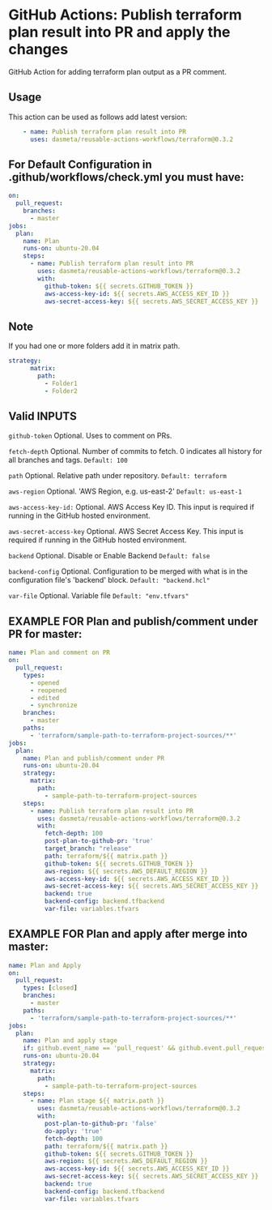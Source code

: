 # GitHub Actions: Publish terraform plan result into PR and apply the changes
GitHub Action for adding terraform plan output as a PR comment.

## Usage

This action can be used as follows add latest version:

```yaml
    - name: Publish terraform plan result into PR
      uses: dasmeta/reusable-actions-workflows/terraform@0.3.2
```

## For Default Configuration in .github/workflows/check.yml you must have:
```yaml
on:
  pull_request:
    branches:
      - master
jobs:  
  plan:
    name: Plan
    runs-on: ubuntu-20.04
    steps:
      - name: Publish terraform plan result into PR
        uses: dasmeta/reusable-actions-workflows/terraform@0.3.2
        with:
          github-token: ${{ secrets.GITHUB_TOKEN }}
          aws-access-key-id: ${{ secrets.AWS_ACCESS_KEY_ID }}
          aws-secret-access-key: ${{ secrets.AWS_SECRET_ACCESS_KEY }}
```

## Note

If you had one or more folders add it in matrix path.

```yaml
strategy:
      matrix:
        path: 
          - Folder1
          - Folder2
```

## Valid INPUTS

`github-token`
Optional. Uses to comment on PRs.

`fetch-depth`
Optional. Number of commits to fetch. 0 indicates all history for all branches and tags.
`Default: 100`

`path`
Optional. Relative path under repository.
`Default: terraform `

`aws-region`
Optional. 'AWS Region, e.g. us-east-2'
`Default: us-east-1`

`aws-access-key-id:` 
Optional. AWS Access Key ID. This input is required if running in the GitHub hosted environment.

`aws-secret-access-key`
Optional. AWS Secret Access Key. This input is required if running in the GitHub hosted environment.

`backend`
Optional. Disable or Enable Backend
`Default: false`

`backend-config`
Optional. Configuration to be merged with what is in the configuration file's 'backend' block.
`Default: "backend.hcl"`

`var-file`
Optional. Variable file
`Default: "env.tfvars"`


## EXAMPLE FOR Plan and publish/comment under PR for master:

```yaml
name: Plan and comment on PR
on:
  pull_request:
    types:
      - opened
      - reopened
      - edited
      - synchronize
    branches:
      - master
    paths:
      - 'terraform/sample-path-to-terraform-project-sources/**'
jobs:  
  plan:
    name: Plan and publish/comment under PR
    runs-on: ubuntu-20.04
    strategy:
      matrix:
        path:
          - sample-path-to-terraform-project-sources
    steps:
      - name: Publish terraform plan result into PR
        uses: dasmeta/reusable-actions-workflows/terraform@0.3.2
        with:
          fetch-depth: 100
          post-plan-to-github-pr: 'true'
          target_branch: "release"
          path: terraform/${{ matrix.path }}
          github-token: ${{ secrets.GITHUB_TOKEN }}
          aws-region: ${{ secrets.AWS_DEFAULT_REGION }}
          aws-access-key-id: ${{ secrets.AWS_ACCESS_KEY_ID }}
          aws-secret-access-key: ${{ secrets.AWS_SECRET_ACCESS_KEY }}
          backend: true
          backend-config: backend.tfbackend 
          var-file: variables.tfvars
```

## EXAMPLE FOR Plan and apply after merge into master:

```yaml
name: Plan and Apply
on:
  pull_request:
    types: [closed]
    branches:
      - master
    paths:
      - 'terraform/sample-path-to-terraform-project-sources/**'
jobs:
  plan:
    name: Plan and apply stage
    if: github.event_name == 'pull_request' && github.event.pull_request.merged == true
    runs-on: ubuntu-20.04
    strategy:
      matrix:
        path:
          - sample-path-to-terraform-project-sources
    steps:
      - name: Plan stage ${{ matrix.path }}
        uses: dasmeta/reusable-actions-workflows/terraform@0.3.2
        with:
          post-plan-to-github-pr: 'false'
          do-apply: 'true'
          fetch-depth: 100
          path: terraform/${{ matrix.path }}
          github-token: ${{ secrets.GITHUB_TOKEN }}
          aws-region: ${{ secrets.AWS_DEFAULT_REGION }}
          aws-access-key-id: ${{ secrets.AWS_ACCESS_KEY_ID }}
          aws-secret-access-key: ${{ secrets.AWS_SECRET_ACCESS_KEY }}
          backend: true
          backend-config: backend.tfbackend
          var-file: variables.tfvars

```
